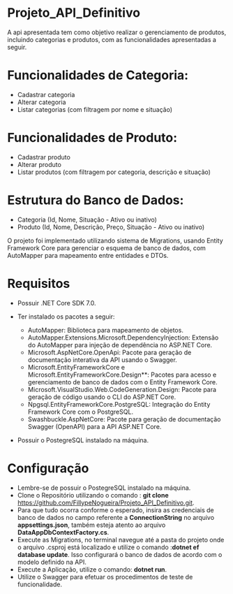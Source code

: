 # Projeto_API_Definitivo
A api apresentada tem como objetivo realizar o gerenciamento de produtos, incluindo categorias e produtos, com as funcionalidades apresentadas a seguir.

# Funcionalidades de Categoria:

* Cadastrar categoria
* Alterar categoria
* Listar categorias (com filtragem por nome e situação)

# Funcionalidades de Produto:

* Cadastrar produto
* Alterar produto
* Listar produtos (com filtragem por categoria, descrição e situação)

# Estrutura do Banco de Dados:

* Categoria (Id, Nome, Situação - Ativo ou inativo)
* Produto (Id, Nome, Descrição, Preço, Situação - Ativo ou inativo)

O projeto foi implementado utilizando sistema de Migrations, usando Entity Framework Core para gerenciar o esquema de banco de dados, com AutoMapper para mapeamento entre entidades e DTOs.

# Requisitos
* Possuir .NET Core SDK 7.0.
* Ter instalado os pacotes a seguir:  
  * AutoMapper: Biblioteca para mapeamento de objetos.
  * AutoMapper.Extensions.Microsoft.DependencyInjection: Extensão do AutoMapper para injeção de dependência no ASP.NET Core.
  * Microsoft.AspNetCore.OpenApi: Pacote para geração de documentação interativa da API usando o Swagger.
  * Microsoft.EntityFrameworkCore e Microsoft.EntityFrameworkCore.Design**: Pacotes para acesso e gerenciamento de banco de dados com o Entity Framework Core.
  * Microsoft.VisualStudio.Web.CodeGeneration.Design: Pacote para geração de código usando o CLI do ASP.NET Core.
  * Npgsql.EntityFrameworkCore.PostgreSQL: Integração do Entity Framework Core com o PostgreSQL.
  * Swashbuckle.AspNetCore: Pacote para geração de documentação Swagger (OpenAPI) para a API ASP.NET Core.

* Possuir o PostegreSQL instalado na máquina.


# Configuração
* Lembre-se de possuir o PostegreSQL instalado na máquina.
* Clone o Repositório utilizando o comando : **git clone** https://github.com/FillypeNogueira/Projeto_API_Definitivo.git.
* Para que tudo ocorra conforme o esperado, insira as credenciais de banco de dados no campo referente a **ConnectionString** no arquivo **appsettings.json**, também esteja atento ao arquivo **DataAppDbContextFactory.cs**.
* Execute as Migrations, no terminal navegue até a pasta do projeto onde o arquivo .csproj está localizado e utilize o comando :**dotnet ef database update**. Isso configurará o banco de dados de acordo com o modelo definido na API.
* Execute a Aplicação, utilize o comando: **dotnet run**.
* Utilize o Swagger para efetuar os procedimentos de teste de funcionalidade.
